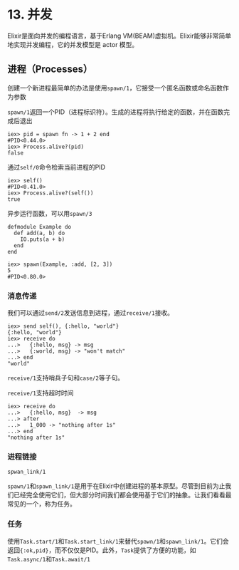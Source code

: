 # 13. 并发

Elixir是面向并发的编程语言，基于Erlang VM(BEAM)虚拟机。Elixir能够非常简单地实现并发编程，它的并发模型是 actor 模型。


## 进程（Processes）

创建一个新进程最简单的办法是使用`spawn/1`，它接受一个匿名函数或命名函数作为参数

`spawn/1`返回一个PID（进程标识符）。生成的进程将执行给定的函数，并在函数完成后退出

```
iex> pid = spawn fn -> 1 + 2 end
#PID<0.44.0>
iex> Process.alive?(pid)
false
```

通过`self/0`命令检索当前进程的PID

```
iex> self()
#PID<0.41.0>
iex> Process.alive?(self())
true
```

异步运行函数，可以用`spawn/3`

```
defmodule Example do
  def add(a, b) do
    IO.puts(a + b)
  end
end

iex> spawn(Example, :add, [2, 3])
5
#PID<0.80.0>
```

### 消息传递

我们可以通过`send/2`发送信息到进程，通过`receive/1`接收。

```
iex> send self(), {:hello, "world"}
{:hello, "world"}
iex> receive do
...>   {:hello, msg} -> msg
...>   {:world, msg} -> "won't match"
...> end
"world"
```

`receive/1`支持哨兵子句和`case/2`等子句。

`receive/1`支持超时时间

```
iex> receive do
...>   {:hello, msg}  -> msg
...> after
...>   1_000 -> "nothing after 1s"
...> end
"nothing after 1s"
```

### 进程链接

`spwan_link/1`


`spawn/1`和`spawn_link/1`是用于在Elixir中创建进程的基本原型。尽管到目前为止我们已经完全使用它们，但大部分时间我们都会使用基于它们的抽象。让我们看看最常见的一个，称为任务。

### 任务

使用`Task.start/1`和`Task.start_link/1`来替代`spawn/1`和`spawn_link/1`。它们会返回`{:ok,pid}`，而不仅仅是PID。此外，`Task`提供了方便的功能，如`Task.async/1`和`Task.await/1`
